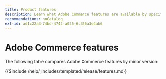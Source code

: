 ```yaml
---
title: Product features
description: Learn what Adobe Commerce features are available by specific release version.
recommendations: noCatalog
exl-id: ad1c22a3-74bd-4742-a025-6c326a3e4ab6
---
```

# Adobe Commerce features

The following table compares Adobe Commerce features by minor version:

{{$include /help/_includes/templated/release/features.md}}
